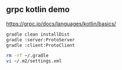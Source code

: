 ## grpc kotlin demo

https://grpc.io/docs/languages/kotlin/basics/

```bash
gradle clean installDist
gradle :server:ProtoServer
gradle :client:ProtoClient
```

```bash
rm -rf ~/.gradle
vi ~/.m2/settings.xml
```